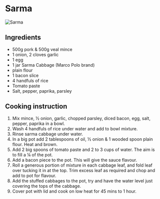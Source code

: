 # Sarma

![Sarma](../.gitbook/assets/sarma.jpg)

## Ingredients

* 500g pork & 500g veal mince
* 1 onion, 2 cloves garlic
* 1 egg
* 1 jar Sarma Cabbage \(Marco Polo brand\)
* plain flour
* 1 bacon slice
* 4 handfuls of rice
* Tomato paste
* Salt, pepper, paprika, parsley

## Cooking instruction

1. Mix mince, ½ onion, garlic, chopped parsley, diced bacon, egg, salt, pepper, paprika in a bowl.
2. Wash 4 handfuls of rice under water and add to bowl mixture.
3. Rinse sarma cabbage under water.
4. In a big pot add 2 tablespoons of oil, ½ onion & 1 wooded spoon plain flour. Heat and brown.
5. Add 2 big spoons of tomato paste and 2 to 3 cups of water.  The aim is to fill a ¼ of the pot.
6. Add a bacon piece to the pot. This will give the sauce flavour.
7. Roll a generous portion of mixture in each cabbage leaf, and fold leaf over tucking it in at the top. Trim excess leaf as required and chop and add to pot for flavour.
8. Add the stuffed cabbages to the pot, try and have the water level just covering the tops of the cabbage.
9. Cover pot with lid and cook on low heat for 45 mins to 1 hour. 

